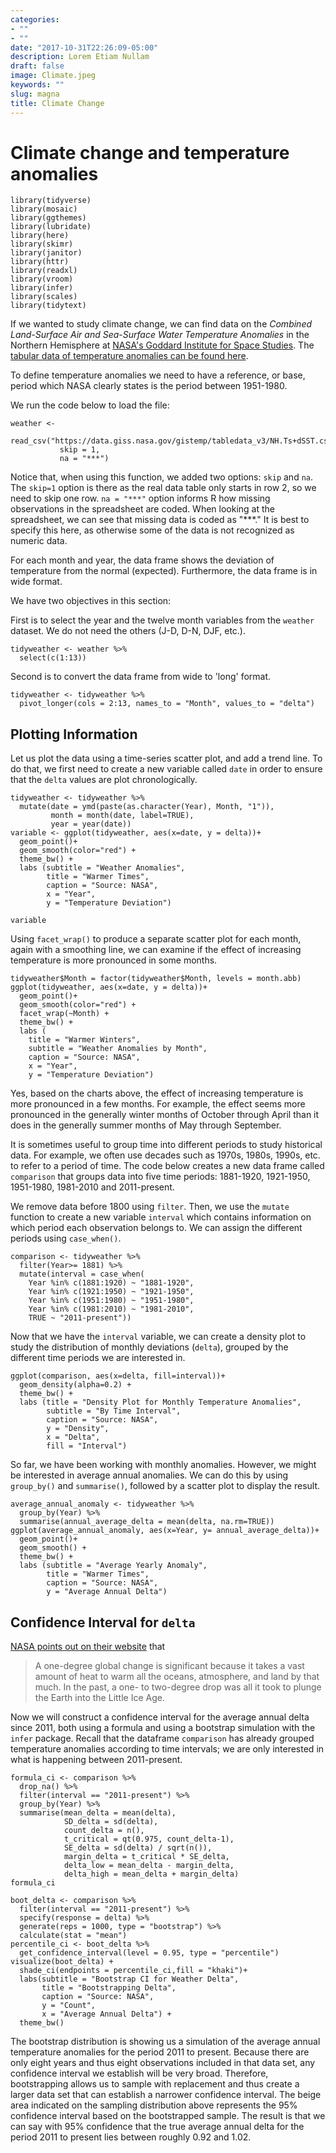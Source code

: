 ```yaml
---
categories:
- ""
- ""
date: "2017-10-31T22:26:09-05:00"
description: Lorem Etiam Nullam
draft: false
image: Climate.jpeg
keywords: ""
slug: magna
title: Climate Change
---
```


# Climate change and temperature anomalies 

```{r load-libraries, include=FALSE}
library(tidyverse)
library(mosaic)
library(ggthemes)
library(lubridate)
library(here)
library(skimr)
library(janitor)
library(httr)
library(readxl)
library(vroom)
library(infer)
library(scales)
library(tidytext)
```


If we wanted to study climate change, we can find data on the *Combined Land-Surface Air and Sea-Surface Water Temperature Anomalies* in the Northern Hemisphere at [NASA's Goddard Institute for Space Studies](https://data.giss.nasa.gov/gistemp). The [tabular data of temperature anomalies can be found here](https://data.giss.nasa.gov/gistemp/tabledata_v3/NH.Ts+dSST.txt).

To define temperature anomalies we need to have a reference, or base, period which NASA clearly states is the period between 1951-1980.

We run the code below to load the file:
```{r weather_data, cache=TRUE}
weather <- 
  read_csv("https://data.giss.nasa.gov/gistemp/tabledata_v3/NH.Ts+dSST.csv", 
           skip = 1, 
           na = "***")
```
Notice that, when using this function, we added two options: `skip` and `na`. The `skip=1` option is there as the real data table only starts in row 2, so we need to skip one row. `na = "***"` option informs R how missing observations in the spreadsheet are coded. When looking at the spreadsheet, we can see that missing data is coded as "***." It is best to specify this here, as otherwise some of the data is not recognized as numeric data.

For each month and year, the data frame shows the deviation of temperature from the normal (expected). Furthermore, the data frame is in wide format. 

We have two objectives in this section:

First is to select the year and the twelve month variables from the `weather` dataset. We do not need the others (J-D, D-N, DJF, etc.).
```{r tidyweather}
tidyweather <- weather %>% 
  select(c(1:13))
```
Second is to convert the data frame from wide to 'long' format.
```{r tidyweather_2}
tidyweather <- tidyweather %>% 
  pivot_longer(cols = 2:13, names_to = "Month", values_to = "delta")
```
## Plotting Information

Let us plot the data using a time-series scatter plot, and add a trend line. To do that, we first need to create a new variable called `date` in order to ensure that the `delta` values are plot chronologically. 
```{r scatter_plot}
tidyweather <- tidyweather %>%
  mutate(date = ymd(paste(as.character(Year), Month, "1")),
         month = month(date, label=TRUE),
         year = year(date))
variable <- ggplot(tidyweather, aes(x=date, y = delta))+
  geom_point()+
  geom_smooth(color="red") +
  theme_bw() +
  labs (subtitle = "Weather Anomalies",
        title = "Warmer Times",
        caption = "Source: NASA",
        x = "Year",
        y = "Temperature Deviation")

variable
```
Using `facet_wrap()` to produce a separate scatter plot for each month, again with a smoothing line, we can examine if the effect of increasing temperature is more pronounced in some months.
```{r facet_wrap, echo=FALSE}
tidyweather$Month = factor(tidyweather$Month, levels = month.abb)
ggplot(tidyweather, aes(x=date, y = delta))+
  geom_point()+
  geom_smooth(color="red") +
  facet_wrap(~Month) +
  theme_bw() +
  labs (
    title = "Warmer Winters",
    subtitle = "Weather Anomalies by Month",
    caption = "Source: NASA",
    x = "Year",
    y = "Temperature Deviation")
```
Yes, based on the charts above, the effect of increasing temperature is more pronounced in a few months. For example, the effect seems more pronounced in the generally winter months of October through April than it does in the generally summer months of May through September. 

It is sometimes useful to group time into different periods to study historical data. For example, we often use decades such as 1970s, 1980s, 1990s, etc. to refer to a period of time. The code below creates a new data frame called `comparison` that groups data into five time periods: 1881-1920, 1921-1950, 1951-1980, 1981-2010 and 2011-present. 

We remove data before 1800 using `filter`. Then, we use the `mutate` function to create a new variable `interval` which contains information on which period each observation belongs to. We can assign the different periods using `case_when()`.
```{r intervals}
comparison <- tidyweather %>% 
  filter(Year>= 1881) %>%
  mutate(interval = case_when(
    Year %in% c(1881:1920) ~ "1881-1920",
    Year %in% c(1921:1950) ~ "1921-1950",
    Year %in% c(1951:1980) ~ "1951-1980",
    Year %in% c(1981:2010) ~ "1981-2010",
    TRUE ~ "2011-present"))
```
Now that we have the `interval` variable, we can create a density plot to study the distribution of monthly deviations (`delta`), grouped by the different time periods we are interested in.
```{r density_plot}
ggplot(comparison, aes(x=delta, fill=interval))+
  geom_density(alpha=0.2) +
  theme_bw() +
  labs (title = "Density Plot for Monthly Temperature Anomalies",
        subtitle = "By Time Interval",
        caption = "Source: NASA",
        y = "Density",
        x = "Delta",
        fill = "Interval")
```
So far, we have been working with monthly anomalies. However, we might be interested in average annual anomalies. We can do this by using `group_by()` and `summarise()`, followed by a scatter plot to display the result. 
```{r averaging}
average_annual_anomaly <- tidyweather %>% 
  group_by(Year) %>%
  summarise(annual_average_delta = mean(delta, na.rm=TRUE)) 
ggplot(average_annual_anomaly, aes(x=Year, y= annual_average_delta))+
  geom_point()+
  geom_smooth() +
  theme_bw() +
  labs (subtitle = "Average Yearly Anomaly",
        title = "Warmer Times",
        caption = "Source: NASA",
        y = "Average Annual Delta")
```

## Confidence Interval for `delta`

[NASA points out on their website](https://earthobservatory.nasa.gov/world-of-change/decadaltemp.php) that 
> A one-degree global change is significant because it takes a vast amount of heat to warm all the oceans, atmosphere, and land by that much. In the past, a one- to two-degree drop was all it took to plunge the Earth into the Little Ice Age.

Now we will construct a confidence interval for the average annual delta since 2011, both using a formula and using a bootstrap simulation with the `infer` package. Recall that the dataframe `comparison` has already grouped temperature anomalies according to time intervals; we are only interested in what is happening  between 2011-present.
```{r, calculate_CI_using_formula}
formula_ci <- comparison %>% 
  drop_na() %>% 
  filter(interval == "2011-present") %>% 
  group_by(Year) %>% 
  summarise(mean_delta = mean(delta),
            SD_delta = sd(delta),
            count_delta = n(),
            t_critical = qt(0.975, count_delta-1),
            SE_delta = sd(delta) / sqrt(n()),
            margin_delta = t_critical * SE_delta,
            delta_low = mean_delta - margin_delta,
            delta_high = mean_delta + margin_delta)
formula_ci
```

```{r, calculate_CI_using_bootstrap}
boot_delta <- comparison %>% 
  filter(interval == "2011-present") %>%
  specify(response = delta) %>%
  generate(reps = 1000, type = "bootstrap") %>%
  calculate(stat = "mean")
percentile_ci <- boot_delta %>% 
  get_confidence_interval(level = 0.95, type = "percentile")
visualize(boot_delta) + 
  shade_ci(endpoints = percentile_ci,fill = "khaki")+
  labs(subtitle = "Bootstrap CI for Weather Delta",
       title = "Bootstrapping Delta",
       caption = "Source: NASA",
       y = "Count",
       x = "Average Annual Delta") +
  theme_bw()
```
The bootstrap distribution is showing us a simulation of the average annual temperature anomalies for the period 2011 to present. Because there are only eight years and thus eight observations included in that data set, any confidence interval we establish will be very broad. Therefore, bootstrapping allows us to sample with replacement and thus create a larger data set that can establish a narrower confidence interval. The beige area indicated on the sampling distribution above represents the 95% confidence interval based on the bootstrapped sample. The result is that we can say with 95% confidence that the true average annual delta for the period 2011 to present lies between roughly 0.92 and 1.02. 